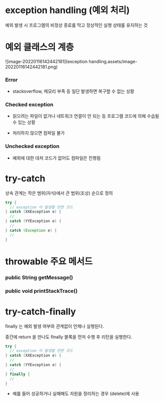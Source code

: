 # exception handling (예외 처리)

예외 발생 시 프로그램의 비정상 종료를 막고 정상적인 실행 상태를 유지하는 것



# 예외 클래스의 계층

![image-20220116142442181](exception handling.assets/image-20220116142442181.png)

### Error 

- stackoverflow, 메모리 부족 등 일단 발생하면 복구할 수 없는 상황

### Checked exception

- 읽으려는 파일이 없거나 네트워크 연결이 안 되는 등 프로그램 코드에 의해 수습될 수 있는 상황

- 처리하지 않으면 컴파일 불가

### Unchecked exception

- 예외에 대한 대처 코드가 없어도 컴파일은 진행됨



# try-catch 

상속 관계는 작은 범위(자식)에서 큰 범위(조상) 순으로 정의

```java
try {
  // exception 이 발생할 만한 코드
} catch (XXException e) {
  // 
} catch (YYException e) {
  //
} catch (Exception e) {
  //
}
```



# throwable 주요 메서드

### public String getMessage()

### public void printStackTrace()



# try-catch-finally

finally 는 예외 발생 여부와 관계없이 언제나 실행된다.

중간에 return 을 만나도 finally 블록을 먼저 수행 후 리턴을 실행한다.

```java
try {
  // exception 이 발생할 만한 코드
} catch (XXException e) {
  // 
} catch (YYException e) {
  //
} finally {
  //
}
```

- 예를 들어 성공하거나 실패해도 자원을 정리하는 경우 (delete)에 사용